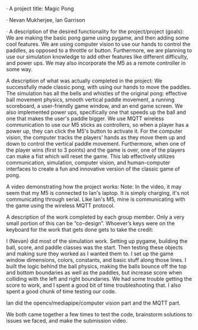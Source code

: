 · A project title: Magic Pong

· Nevan Mukherjee, Ian Garrison

· A description of the desired functionality for the project/project (goals):
We are making the basic pong game using pygame, and then adding some cool features. We are using computer vision to 
use our hands to control the paddles, as opposed to a throttle or button. Furthermore, we are planning
to use our simulation knowledge to add other features like different difficulty, and power ups. We may also
incorporate the M5 as a remote controller in some way. 


A description of what was actually completed in the project:
We successfully made classic pong, with using our hands to move the paddles. The simulation
has all the bells and whistles of the original pong: effective ball movement physics, smooth
vertical paddle movement, a running scoreboard, a user-friendly game window, and
an end game screen. We also implemented power ups, specifically one that speeds up the ball
and one that makes the user's paddle bigger. We use MQTT wireless communication to use our
M5 sticks as controllers, so when a player has a power up, they can click the M5's button
to activate it. For the computer vision, the computer tracks the players' hands as they
move them up and down to control the vertical paddle movement. Furthermore, when one of the 
player wins (first to 3 points) and the game is over, one of the players can make a fist
which will reset the game. This lab effectively utilizes communication, simulation,
computer vision, and human-computer interfaces to create a fun and innovative version of the
classic game of pong.

A video demonstrating how the project works: 
Note: In the video, it may seem that my M5 is connected to Ian's laptop. It is simply
charging, it's not communicating through serial. Like Ian's M5, mine is communicating with
the game using the wireless MQTT protocol.

A description of the work completed by each group member. Only a very small portion of this can be “co-design”.
Whoever’s keys were on the keyboard for the work that gets done gets to take the credit:

I (Nevan) did most of the simulation work. Setting up pygame, building the ball, score, and
paddle classes was the start. Then testing these objects and making sure they worked as I 
wanted them to. I set up the game window dimensions, colors, constants, and basic stuff
along those lines. I built the logic behind the ball physics, making the balls bounce off
the top and bottom boundaries as well as the paddles, but increase score when colliding
with the left and right boundaries. We had some trouble getting the score to work, and
I spent a good bit of time troubleshooting that. I also spent a good chunk of time 
testing our code.

Ian did the opencv/mediapipe/computer vision part and the MQTT part. 

We both came together a few times to test the code, brainstorm solutions to issues we faced,
and make the submission video.

